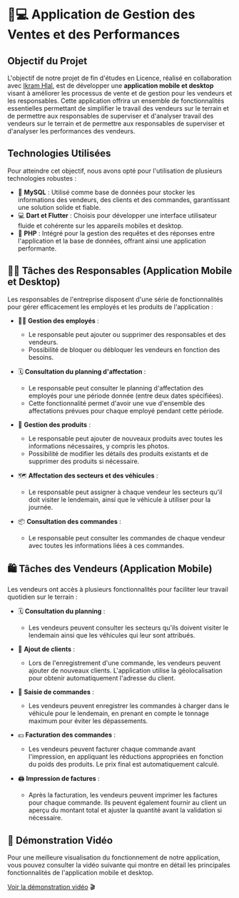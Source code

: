 # 📱💻 Application de Gestion des Ventes et des Performances

## Objectif du Projet

L'objectif de notre projet de fin d'études en Licence, réalisé en collaboration avec [Ikram Hlal](https://github.com/hlal-ikram), est de développer une **application mobile et desktop** visant à améliorer les processus de vente et de gestion pour les vendeurs et les responsables. Cette application offrira un ensemble de fonctionnalités essentielles permettant de simplifier le travail des vendeurs sur le terrain et de permettre aux responsables de superviser et d'analyser travail des vendeurs sur le terrain et de permettre aux responsables de superviser et d'analyser les performances des vendeurs.
## Technologies Utilisées

Pour atteindre cet objectif, nous avons opté pour l'utilisation de plusieurs technologies robustes :

- 💾 **MySQL** : Utilisé comme base de données pour stocker les informations des vendeurs, des clients et des commandes, garantissant une solution solide et fiable.
- 💻 **Dart et Flutter** : Choisis pour développer une interface utilisateur fluide et cohérente sur les appareils mobiles et desktop.
- 🔄 **PHP** : Intégré pour la gestion des requêtes et des réponses entre l'application et la base de données, offrant ainsi une application performante.

## 🧑‍💼 Tâches des Responsables (Application Mobile et Desktop)

Les responsables de l'entreprise disposent d'une série de fonctionnalités pour gérer efficacement les employés et les produits de l'application :

- 🧑‍🔧 **Gestion des employés** : 
   - Le responsable peut ajouter ou supprimer des responsables et des vendeurs.
   - Possibilité de bloquer ou débloquer les vendeurs en fonction des besoins.

- 🗓️ **Consultation du planning d'affectation** : 
   - Le responsable peut consulter le planning d'affectation des employés pour une période donnée (entre deux dates spécifiées).
   - Cette fonctionnalité permet d'avoir une vue d'ensemble des affectations prévues pour chaque employé pendant cette période.

- 🛒 **Gestion des produits** : 
   - Le responsable peut ajouter de nouveaux produits avec toutes les informations nécessaires, y compris les photos.
   - Possibilité de modifier les détails des produits existants et de supprimer des produits si nécessaire.

- 🗺️ **Affectation des secteurs et des véhicules** : 
   - Le responsable peut assigner à chaque vendeur les secteurs qu'il doit visiter le lendemain, ainsi que le véhicule à utiliser pour la journée.

- 📦 **Consultation des commandes** :
   - Le responsable peut consulter les commandes de chaque vendeur avec toutes les informations liées à ces commandes.
 
## 🛍️ Tâches des Vendeurs (Application Mobile)

Les vendeurs ont accès à plusieurs fonctionnalités pour faciliter leur travail quotidien sur le terrain :

- 🗓️ **Consultation du planning** :
   - Les vendeurs peuvent consulter les secteurs qu'ils doivent visiter le lendemain ainsi que les véhicules qui leur sont attribués.

- 👥 **Ajout de clients** :
   - Lors de l'enregistrement d'une commande, les vendeurs peuvent ajouter de nouveaux clients. L'application utilise la géolocalisation pour obtenir automatiquement l'adresse du client.

- 📝 **Saisie de commandes** :
   - Les vendeurs peuvent enregistrer les commandes à charger dans le véhicule pour le lendemain, en prenant en compte le tonnage maximum pour éviter les dépassements.

- 💵 **Facturation des commandes** :
   - Les vendeurs peuvent facturer chaque commande avant l'impression, en appliquant les réductions appropriées en fonction du poids des produits. Le prix final est automatiquement calculé.

- 🖨️ **Impression de factures** :
   - Après la facturation, les vendeurs peuvent imprimer les factures pour chaque commande. Ils peuvent également fournir au client un aperçu du montant total et ajuster la quantité avant la validation si nécessaire.

## 🎥 Démonstration Vidéo

Pour une meilleure visualisation du fonctionnement de notre application, vous pouvez consulter la vidéo suivante qui montre en détail les principales fonctionnalités de l'application mobile et desktop.

[Voir la démonstration vidéo](login.png) 🎬






